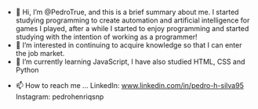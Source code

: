 - 👋 Hi, I’m @PedroTrue, and this is a brief summary about me. 
I started studying programming to create automation and artificial intelligence for games I played, 
after a while I started to enjoy programming and started studying with the intention of working as a programmer!
- 👀 I’m interested in continuing to acquire knowledge so that I can enter the job market.
- 🌱 I’m currently learning JavaScript, I have also studied HTML, CSS and Python
<!--- 💞️ I’m looking to collaborate on ... --->
- 📫 How to reach me ...
LinkedIn: www.linkedin.com/in/pedro-h-silva95
Instagram: pedrohenriqsnp

<!---
PedroTrue/PedroTrue is a ✨ special ✨ repository because its `README.md` (this file) appears on your GitHub profile.
You can click the Preview link to take a look at your changes.
--->

